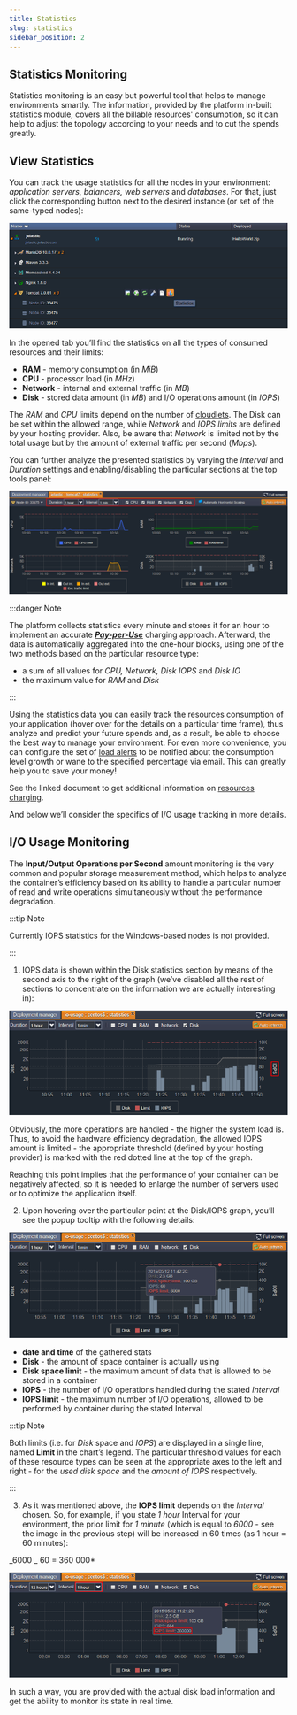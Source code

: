 ```yaml
---
title: Statistics
slug: statistics
sidebar_position: 2
---
```


## Statistics Monitoring

Statistics monitoring is an easy but powerful tool that helps to manage environments smartly. The information, provided by the platform in-built statistics module, covers all the billable resources' consumption, so it can help to adjust the topology according to your needs and to cut the spends greatly.

## View Statistics

You can track the usage statistics for all the nodes in your environment: _application servers, balancers, web servers_ and _databases_. For that, just click the corresponding button next to the desired instance (or set of the same-typed nodes):

<div style={{
    display:'flex',
    justifyContent: 'center',
    margin: '0 0 1rem 0'
}}>

![Locale Dropdown](./img/Statistics/env.png)

</div>

In the opened tab you’ll find the statistics on all the types of consumed resources and their limits:

- **RAM** - memory consumption (in _MiB_)
- **CPU** - processor load (in _MHz_)
- **Network** - internal and external traffic (in _MB_)
- **Disk** - stored data amount (in _MB_) and I/O operations amount (in _IOPS_)

The _RAM_ and _CPU_ limits depend on the number of [cloudlets](/docs/PlatformOverview/Cloudlet). The Disk can be set within the allowed range, while _Network_ and _IOPS limits_ are defined by your hosting provider. Also, be aware that _Network_ is limited not by the total usage but by the amount of external traffic per second (_Mbps_).

You can further analyze the presented statistics by varying the _Interval_ and _Duration_ settings and enabling/disabling the particular sections at the top tools panel:

<div style={{
    display:'flex',
    justifyContent: 'center',
    margin: '0 0 1rem 0'
}}>

![Locale Dropdown](./img/Statistics/statistics.png)

</div>

:::danger Note

The platform collects statistics every minute and stores it for an hour to implement an accurate [**_Pay-per-Use_**](/docs/Account&Pricing/Pricing%20Model%20Overview) charging approach. Afterward, the data is automatically aggregated into the one-hour blocks, using one of the two methods based on the particular resource type:

- a sum of all values for _CPU, Network, Disk IOPS_ and _Disk IO_
- the maximum value for _RAM_ and _Disk_

:::

Using the statistics data you can easily track the resources consumption of your application (hover over for the details on a particular time frame), thus analyze and predict your future spends and, as a result, be able to choose the best way to manage your environment. For even more convenience, you can configure the set of [load alerts](/docs/ApplicationSetting/Built-in%20Monitoring/Load%20Alerts) to be notified about the consumption level growth or wane to the specified percentage via email. This can greatly help you to save your money!

See the linked document to get additional information on [resources charging](/docs/Account&Pricing/Resource%20Charging/Pricing%20FAQ).

And below we’ll consider the specifics of I/O usage tracking in more details.

## I/O Usage Monitoring

The **Input/Output Operations per Second** amount monitoring is the very common and popular storage measurement method, which helps to analyze the container’s efficiency based on its ability to handle a particular number of read and write operations simultaneously without the performance degradation.

:::tip Note

Currently IOPS statistics for the Windows-based nodes is not provided.

:::

1. IOPS data is shown within the Disk statistics section by means of the second axis to the right of the graph (we’ve disabled all the rest of sections to concentrate on the information we are actually interesting in):

<div style={{
    display:'flex',
    justifyContent: 'center',
    margin: '0 0 1rem 0'
}}>

![Locale Dropdown](./img/Statistics/disk-1.png)

</div>

Obviously, the more operations are handled - the higher the system load is. Thus, to avoid the hardware efficiency degradation, the allowed IOPS amount is limited - the appropriate threshold (defined by your hosting provider) is marked with the red dotted line at the top of the graph.

Reaching this point implies that the performance of your container can be negatively affected, so it is needed to enlarge the number of servers used or to optimize the application itself.

2. Upon hovering over the particular point at the Disk/IOPS graph, you’ll see the popup tooltip with the following details:

<div style={{
    display:'flex',
    justifyContent: 'center',
    margin: '0 0 1rem 0'
}}>

![Locale Dropdown](./img/Statistics/disk-2.png)

</div>

- **date and time** of the gathered stats
- **Disk** - the amount of space container is actually using
- **Disk space limit** - the maximum amount of data that is allowed to be stored in a container
- **IOPS** - the number of I/O operations handled during the stated _Interval_
- **IOPS limit** - the maximum number of I/O operations, allowed to be performed by container during the stated Interval

:::tip Note

Both limits (i.e. for _Disk_ space and _IOPS_) are displayed in a single line, named **Limit** in the chart’s legend. The particular threshold values for each of these resource types can be seen at the appropriate axes to the left and right - for the _used disk space_ and the _amount of IOPS_ respectively.

:::

3. As it was mentioned above, the **IOPS limit** depends on the _Interval_ chosen. So, for example, if you state _1 hour_ Interval for your environment, the prior limit for _1 minute_ (which is equal to _6000_ - see the image in the previous step) will be increased in 60 times (as 1 hour = 60 minutes):

_6000 _ 60 = 360 000\*

<div style={{
    display:'flex',
    justifyContent: 'center',
    margin: '0 0 1rem 0'
}}>

![Locale Dropdown](./img/Statistics/disk-3.png)

</div>

In such a way, you are provided with the actual disk load information and get the ability to monitor its state in real time.
